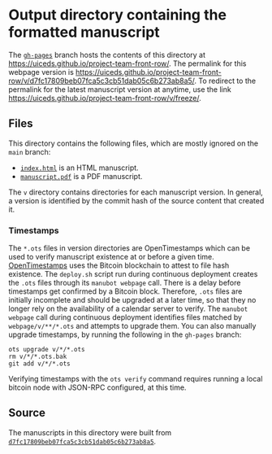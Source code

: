 # Output directory containing the formatted manuscript

The [`gh-pages`](https://github.com/uiceds/project-team-front-row/tree/gh-pages) branch hosts the contents of this directory at <https://uiceds.github.io/project-team-front-row/>.
The permalink for this webpage version is <https://uiceds.github.io/project-team-front-row/v/d7fc17809beb07fca5c3cb51dab05c6b273ab8a5/>.
To redirect to the permalink for the latest manuscript version at anytime, use the link <https://uiceds.github.io/project-team-front-row/v/freeze/>.

## Files

This directory contains the following files, which are mostly ignored on the `main` branch:

+ [`index.html`](index.html) is an HTML manuscript.
+ [`manuscript.pdf`](manuscript.pdf) is a PDF manuscript.

The `v` directory contains directories for each manuscript version.
In general, a version is identified by the commit hash of the source content that created it.

### Timestamps

The `*.ots` files in version directories are OpenTimestamps which can be used to verify manuscript existence at or before a given time.
[OpenTimestamps](https://opentimestamps.org/) uses the Bitcoin blockchain to attest to file hash existence.
The `deploy.sh` script run during continuous deployment creates the `.ots` files through its `manubot webpage` call.
There is a delay before timestamps get confirmed by a Bitcoin block.
Therefore, `.ots` files are initially incomplete and should be upgraded at a later time, so that they no longer rely on the availability of a calendar server to verify.
The `manubot webpage` call during continuous deployment identifies files matched by `webpage/v/**/*.ots` and attempts to upgrade them.
You can also manually upgrade timestamps, by running the following in the `gh-pages` branch:

```shell
ots upgrade v/*/*.ots
rm v/*/*.ots.bak
git add v/*/*.ots
```

Verifying timestamps with the `ots verify` command requires running a local bitcoin node with JSON-RPC configured, at this time.

## Source

The manuscripts in this directory were built from
[`d7fc17809beb07fca5c3cb51dab05c6b273ab8a5`](https://github.com/uiceds/project-team-front-row/commit/d7fc17809beb07fca5c3cb51dab05c6b273ab8a5).
